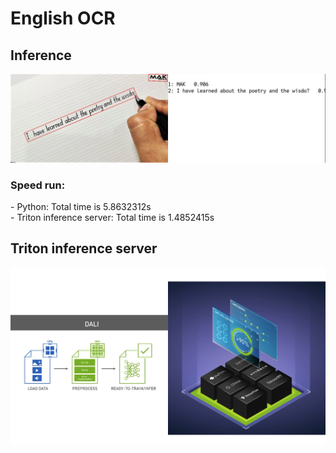 
<h1>English OCR</h1>
<h2>Inference</h2>
<img src="assets/result.jpg" alt="">

<h3>Speed run:</h3>
- Python: Total time is 5.8632312s <br>
- Triton inference server: Total time is 1.4852415s


<h2>Triton inference server</h2>
<img src="assets/dalitriton.jpg" alt="">


